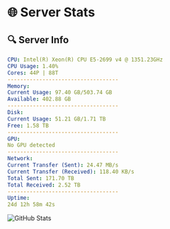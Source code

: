# 🌐 Server Stats
## 🔍 Server Info
```yaml
CPU: Intel(R) Xeon(R) CPU E5-2699 v4 @ 1351.23GHz
CPU Usage: 1.40%
Cores: 44P | 88T
-----------------------------------
Memory:
Current Usage: 97.40 GB/503.74 GB
Available: 402.88 GB
-----------------------------------
Disk:
Current Usage: 51.21 GB/1.71 TB
Free: 1.58 TB
-----------------------------------
GPU:
No GPU detected
-----------------------------------
Network:
Current Transfer (Sent): 24.47 MB/s
Current Transfer (Received): 118.40 KB/s
Total Sent: 171.70 TB
Total Received: 2.52 TB
-----------------------------------
Uptime:
24d 12h 58m 42s
```
![GitHub Stats](https://img.shields.io/badge/Updated-2025-03-04_11:42:00-blue)